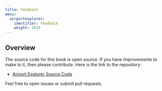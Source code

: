 ```yaml
---
title: Feedback
menu: 
  airportexplorer:
    identifier: feedback
    weight: 1010
---
```


## Overview

The source code for this book is open source. If you have improvements to make to it, then please contribute. Here is the link to the repository:

* [Airport Explorer Source Code](https://github.com/jerriep/airport-explorer-source)

Feel free to open issues or submit pull requests.